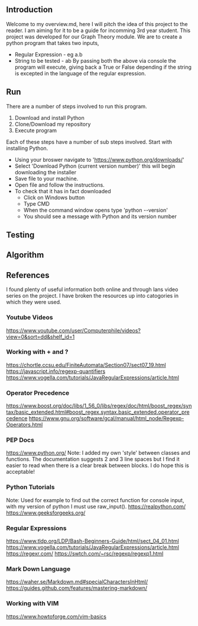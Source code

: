 ## Introduction
Welcome to my overview.md, here I will pitch the idea of this project to the reader. I am aiming for it to be a guide for incomming 3rd year student. This project was developed for our Graph Theory module. We are to create a python program that takes two inputs,
* Regular Expression - eg a.b
* String to be tested - ab
By passing both the above via console the program will execute, giving back a True or False depending if the string is excepted in the language of the regular expression.

## Run
There are a number of steps involved to run this program.
1. Download and install Python
2. Clone/Download my repository
3. Execute program

Each of these steps have a number of sub steps involved. Start with installing Python.
* Using your broswer navigate to 'https://www.python.org/downloads/'
* Select 'Download Python (current version number)' this will begin downloading the installer
* Save file to your machine.
* Open file and follow the instructions.
* To check that it has in fact downloaded
	* Click on Windows button
	* Type CMD
	* When the command window opens type 'python --version'
	* You should see a message with Python and its version number


## Testing


## Algorithm


## References
I found plenty of useful information both online and through Ians video series on the project. I have broken the resources up into catogories in which they were used.

### Youtube Videos
https://www.youtube.com/user/Computerphile/videos?view=0&sort=dd&shelf_id=1

### Working with \+ and \?
https://chortle.ccsu.edu/FiniteAutomata/Section07/sect07_19.html
https://javascript.info/regexp-quantifiers
https://www.vogella.com/tutorials/JavaRegularExpressions/article.html

### Operator Precedence
https://www.boost.org/doc/libs/1_56_0/libs/regex/doc/html/boost_regex/syntax/basic_extended.html#boost_regex.syntax.basic_extended.operator_precedence
https://www.gnu.org/software/gcal/manual/html_node/Regexp-Operators.html

### PEP Docs
https://www.python.org/
Note: I added my own 'style' between classes and functions. The documentation suggests 2 and 3 line spaces but I find it easier to read when there is a clear break between blocks. I do hope this is acceptable!

### Python Tutorials
Note: Used for example to find out the correct function for console input, with my version of python I must use raw_input\(\).
https://realpython.com/
https://www.geeksforgeeks.org/

### Regular Expressions
https://www.tldp.org/LDP/Bash-Beginners-Guide/html/sect_04_01.html
https://www.vogella.com/tutorials/JavaRegularExpressions/article.html
https://regexr.com/
https://swtch.com/~rsc/regexp/regexp1.html

### Mark Down Language
https://waher.se/Markdown.md#specialCharactersInHtml/
https://guides.github.com/features/mastering-markdown/

### Working with VIM
https://www.howtoforge.com/vim-basics


